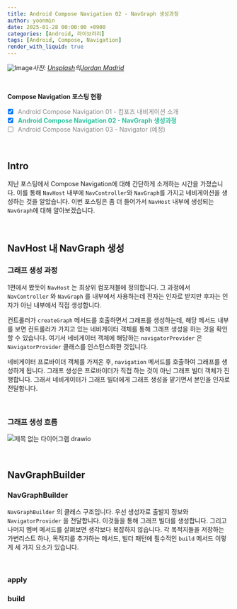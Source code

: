 ```yaml
---
title: Android Compose Navigation 02 - NavGraph 생성과정 
author: yoonmin
date: 2025-01-28 00:00:00 +0900
categories: [Android, 라이브러리]
tags: [Android, Compose, Navigation]
render_with_liquid: true
---
```


![Image](https://github.com/user-attachments/assets/52478b00-7706-415a-a732-9f4a696d2d48)_사진: [Unsplash](https://unsplash.com/ko/사진/둥근-흰색-나침반-iDzKdNI7Qgc?utm_content=creditCopyText&utm_medium=referral&utm_source=unsplash)의[Jordan Madrid](https://unsplash.com/ko/@jordanmadrid?utm_content=creditCopyText&utm_medium=referral&utm_source=unsplash)_

​		

**Compose Navigation 포스팅 현황**

+ [x] <span style="color: #898989">Android Compose Navigation 01 - 컴포즈 내비게이션 소개</span>
+ [x] <span style="color: #2dc39e">**Android Compose Navigation 02 - NavGraph 생성과정**</span>
+ [ ] <span style="color: #898989">Android Compose Navigation 03 - Navigator (예정)</span>

​		

## Intro

지난 포스팅에서 Compose Navigation에 대해 간단하게 소개하는 시간을 가졌습니다. 이를 통해 `NavHost` 내부에 `NavController`와 `NavGraph`를 가지고 네비게이션을 생성하는 것을 알았습니다. 이번 포스팅은 좀 더 들어가서 `NavHost` 내부에 생성되는 `NavGraph`에 대해 알아보겠습니다.

​		

## NavHost 내 NavGraph 생성

### 그래프 생성 과정

<script src="https://gist.github.com/Yoon-Min/ad976f50fcf53a113d975573b37919cc.js"></script>

1편에서 봤듯이 `NavHost` 는 최상위 컴포저블에 정의합니다. 그 과정에서 `NavController` 와 `NavGraph` 를 내부에서 사용하는데 전자는 인자로 받지만 후자는 인자가 아닌 내부에서 직접 생성합니다.

<script src="https://gist.github.com/Yoon-Min/ae6e72b8b12ba433183abf33a66b451d.js"></script>

컨트롤러가 `createGraph` 메서드를 호출하면서 그래프를 생성하는데, 해당 메서드 내부를 보면 컨트롤러가 가지고 있는 네비게이터 객체를 통해 그래프 생성을 하는 것을 확인할 수 있습니다. 여기서 네비게이터 객체에 해당하는 `navigatorProvider` 은 `NavigatorProvider` 클래스를 인스턴스화한 것입니다.

<script src="https://gist.github.com/Yoon-Min/d684c2d694c8c4fb6c04703b2fab0818.js"></script>

네비게이터 프로바이더 객체를 가져온 후,  `navigation` 메서드를 호출하여 그래프를 생성하게 됩니다. 그래프 생성은 프로바이더가 직접 하는 것이 아닌 그래프 빌더 객체가 진행합니다. 그래서 네비게이터가 그래프 빌더에게 그래프 생성을 맡기면서 본인을 인자로 전달합니다.

​		

### 그래프 생성 흐름

![제목 없는 다이어그램 drawio](https://gist.github.com/user-attachments/assets/dcf65f53-46c4-497e-8112-f6ae10b61fa1)

​		

## NavGraphBuilder

### NavGraphBuilder

<script src="https://gist.github.com/Yoon-Min/3a7cb08b459e36aa700b833870139633.js"></script>

`NavGraphBuilder` 의 클래스 구조입니다. 우선 생성자로 출발지 정보와 `NavigatorProvider` 을 전달합니다. 이것들을 통해 그래프 빌더를 생성합니다. 그리고 나머지 멤버 메서드를 살펴보면 생각보다 복잡하지 않습니다. 각 목적지들을 저장하는 가변리스트 하나, 목적지를 추가하는 메서드, 빌더 패턴에 필수적인 `build` 메서드 이렇게 세 가지 요소가 있습니다.

​		

### apply



### build



